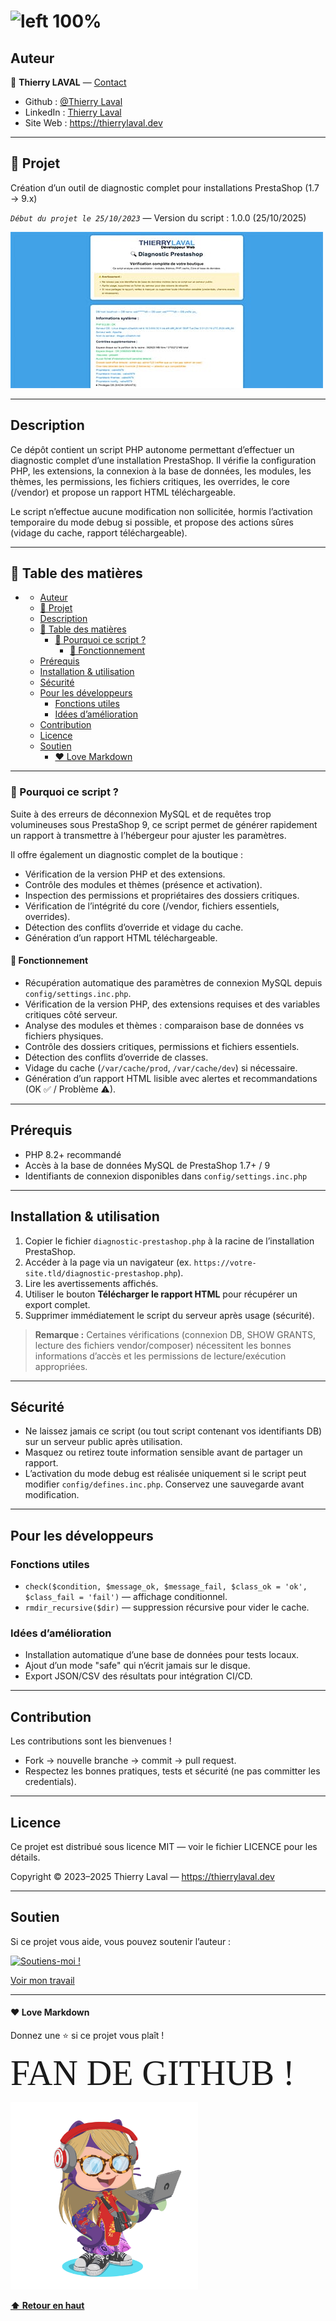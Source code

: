 # ![left 100%](https://raw.githubusercontent.com/thierry-laval/archives/master/images/logo-portfolio.png "Logo Thierry Laval")

## Auteur

👤 **Thierry LAVAL** — [Contact](mailto:contact@thierrylaval.dev)

* Github : [@Thierry Laval](https://github.com/thierry-laval)
* LinkedIn : [Thierry Laval](https://www.linkedin.com/in/thierry-laval)
* Site Web : https://thierrylaval.dev

---

## 📎 Projet

Création d’un outil de diagnostic complet pour installations PrestaShop (1.7 → 9.x)

_`Début du projet le 25/10/2023`_ — Version du script : 1.0.0 (25/10/2025)

![Assistant de téléchargement PrestaShop](img/generateur-prestashop-thierrylaval.dev.jpg)

---
## Description

Ce dépôt contient un script PHP autonome permettant d’effectuer un diagnostic complet d’une installation PrestaShop. Il vérifie la configuration PHP, les extensions, la connexion à la base de données, les modules, les thèmes, les permissions, les fichiers critiques, les overrides, le core (/vendor) et propose un rapport HTML téléchargeable.

Le script n’effectue aucune modification non sollicitée, hormis l’activation temporaire du mode debug si possible, et propose des actions sûres (vidage du cache, rapport téléchargeable).

---

<a id="table-des-matieres"></a>
## 📑 Table des matières

- [](#)
  - [Auteur](#auteur)
  - [📎 Projet](#-projet)
  - [Description](#description)
  - [📑 Table des matières](#-table-des-matières)
    - [🎯 Pourquoi ce script ?](#-pourquoi-ce-script-)
      - [🔁 Fonctionnement](#-fonctionnement)
  - [Prérequis](#prérequis)
  - [Installation \& utilisation](#installation--utilisation)
  - [Sécurité](#sécurité)
  - [Pour les développeurs](#pour-les-développeurs)
    - [Fonctions utiles](#fonctions-utiles)
    - [Idées d’amélioration](#idées-damélioration)
  - [Contribution](#contribution)
  - [Licence](#licence)
  - [Soutien](#soutien)
      - [♥ Love Markdown](#-love-markdown)

---

### 🎯 Pourquoi ce script ?

Suite à des erreurs de déconnexion MySQL et de requêtes trop volumineuses sous PrestaShop 9, ce script permet de générer rapidement un rapport à transmettre à l’hébergeur pour ajuster les paramètres.  

Il offre également un diagnostic complet de la boutique :

* Vérification de la version PHP et des extensions.
* Contrôle des modules et thèmes (présence et activation).
* Inspection des permissions et propriétaires des dossiers critiques.
* Vérification de l’intégrité du core (/vendor, fichiers essentiels, overrides).
* Détection des conflits d’override et vidage du cache.
* Génération d’un rapport HTML téléchargeable.

#### 🔁 Fonctionnement

* Récupération automatique des paramètres de connexion MySQL depuis `config/settings.inc.php`.
* Vérification de la version PHP, des extensions requises et des variables critiques côté serveur.
* Analyse des modules et thèmes : comparaison base de données vs fichiers physiques.
* Contrôle des dossiers critiques, permissions et fichiers essentiels.
* Détection des conflits d’override de classes.
* Vidage du cache (`/var/cache/prod`, `/var/cache/dev`) si nécessaire.
* Génération d’un rapport HTML lisible avec alertes et recommandations (OK ✅ / Problème ⚠).

---

## Prérequis

* PHP 8.2+ recommandé  
* Accès à la base de données MySQL de PrestaShop 1.7+ / 9  
* Identifiants de connexion disponibles dans `config/settings.inc.php`  

---

## Installation & utilisation

1. Copier le fichier `diagnostic-prestashop.php` à la racine de l’installation PrestaShop.
2. Accéder à la page via un navigateur (ex. `https://votre-site.tld/diagnostic-prestashop.php`).
3. Lire les avertissements affichés.
4. Utiliser le bouton **Télécharger le rapport HTML** pour récupérer un export complet.
5. Supprimer immédiatement le script du serveur après usage (sécurité).

> **Remarque :** Certaines vérifications (connexion DB, SHOW GRANTS, lecture des fichiers vendor/composer) nécessitent les bonnes informations d’accès et les permissions de lecture/exécution appropriées.

---

## Sécurité

* Ne laissez jamais ce script (ou tout script contenant vos identifiants DB) sur un serveur public après utilisation.
* Masquez ou retirez toute information sensible avant de partager un rapport.
* L’activation du mode debug est réalisée uniquement si le script peut modifier `config/defines.inc.php`. Conservez une sauvegarde avant modification.

---

## Pour les développeurs

### Fonctions utiles

* `check($condition, $message_ok, $message_fail, $class_ok = 'ok', $class_fail = 'fail')` — affichage conditionnel.
* `rmdir_recursive($dir)` — suppression récursive pour vider le cache.

### Idées d’amélioration

* Installation automatique d’une base de données pour tests locaux.
* Ajout d’un mode "safe" qui n’écrit jamais sur le disque.
* Export JSON/CSV des résultats pour intégration CI/CD.

---

## Contribution

Les contributions sont les bienvenues !

* Fork → nouvelle branche → commit → pull request.  
* Respectez les bonnes pratiques, tests et sécurité (ne pas committer les credentials).

---

## Licence

Ce projet est distribué sous licence MIT — voir le fichier LICENCE pour les détails.

Copyright © 2023–2025 Thierry Laval — https://thierrylaval.dev

---

## Soutien

Si ce projet vous aide, vous pouvez soutenir l’auteur :

<a href="https://paypal.me/thierrylaval01?country.x=FR&locale.x=fr_FR" target="_blank"><img src="https://www.paypalobjects.com/digitalassets/c/website/logo/full-text/pp_fc_hl.svg" alt="Soutiens-moi !" height="35" width="150"></a>

[Voir mon travail](https://github.com/thierry-laval)

---

#### ♥ Love Markdown

Donnez une ⭐️ si ce projet vous plaît !

<span style="font-family:Papyrus; font-size:4em;">FAN DE GITHUB !</span>

<a href="#">  
  <img src="https://github.com/thierry-laval/P00-mes-archives/blob/master/images/octocat-oley.png" height="300">  
</a>

**[⬆ Retour en haut](#table-des-matieres)**
